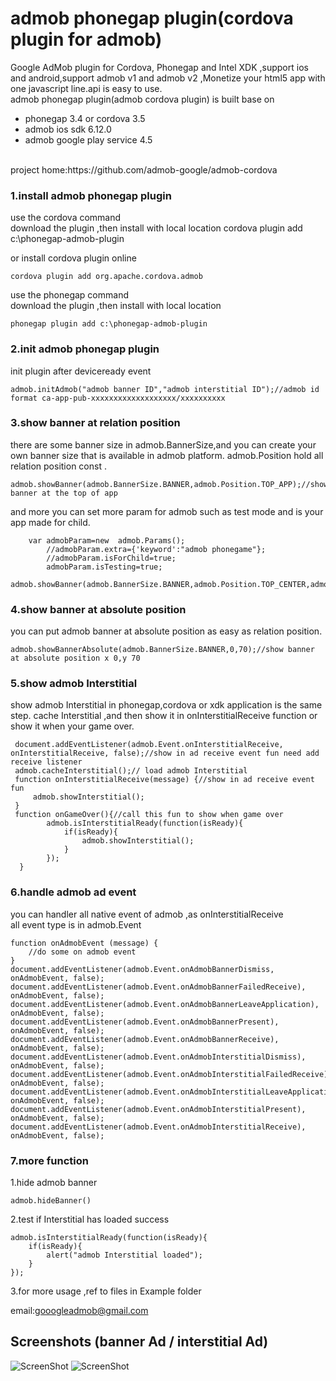 ﻿admob phonegap plugin(cordova plugin for admob)
====================
Google AdMob plugin for Cordova, Phonegap and Intel XDK ,support ios and android,support admob v1 and admob v2 ,Monetize your html5 app with one javascript line.api is easy to use.<br/>
admob phonegap plugin(admob cordova plugin) is built base on 
- phonegap 3.4 or cordova 3.5 
- admob ios sdk 6.12.0 
- admob google play service 4.5
<br/>
project home:https://github.com/admob-google/admob-cordova<br/>


### 1.install admob phonegap plugin
use the cordova command<br/>
download the plugin ,then install with local location
    cordova plugin add c:\phonegap-admob-plugin 

or install cordova plugin online 

    cordova plugin add org.apache.cordova.admob

use the phonegap command<br/>
download the plugin ,then install with local location

    phonegap plugin add c:\phonegap-admob-plugin 

### 2.init admob phonegap plugin
init plugin after deviceready event 

    admob.initAdmob("admob banner ID","admob interstitial ID");//admob id format ca-app-pub-xxxxxxxxxxxxxxxxxxx/xxxxxxxxxx

### 3.show banner  at relation position 
there are some banner size in admob.BannerSize,and you can create your own banner size that is available in admob platform.
admob.Position hold all relation position const .

    admob.showBanner(admob.BannerSize.BANNER,admob.Position.TOP_APP);//show banner at the top of app 

and more you can set more param for admob such as test mode and is your app made for child.
```
	var admobParam=new  admob.Params();
        //admobParam.extra={'keyword':"admob phonegame"};
        //admobParam.isForChild=true;
        admobParam.isTesting=true;
        admob.showBanner(admob.BannerSize.BANNER,admob.Position.TOP_CENTER,admobParam);
```
### 4.show banner  at absolute position
you can put admob banner at absolute position as easy as relation position.

    admob.showBannerAbsolute(admob.BannerSize.BANNER,0,70);//show banner at absolute position x 0,y 70

###  5.show admob Interstitial 
show admob Interstitial in phonegap,cordova or xdk application is the same step.
cache Interstitial ,and then show it in onInterstitialReceive function or show it when your game over.
```
 document.addEventListener(admob.Event.onInterstitialReceive, onInterstitialReceive, false);//show in ad receive event fun need add receive listener
 admob.cacheInterstitial();// load admob Interstitial
 function onInterstitialReceive(message) {//show in ad receive event fun
     admob.showInterstitial();
 }
 function onGameOver(){//call this fun to show when game over
        admob.isInterstitialReady(function(isReady){
            if(isReady){
                admob.showInterstitial();
            }
        });
  }
```
###  6.handle admob ad event
you can handler all native event of admob ,as onInterstitialReceive <br/>
all event type is in admob.Event<br/>
```
function onAdmobEvent (message) {
    //do some on admob event
}
document.addEventListener(admob.Event.onAdmobBannerDismiss, onAdmobEvent, false);
document.addEventListener(admob.Event.onAdmobBannerFailedReceive), onAdmobEvent, false);
document.addEventListener(admob.Event.onAdmobBannerLeaveApplication), onAdmobEvent, false);
document.addEventListener(admob.Event.onAdmobBannerPresent), onAdmobEvent, false);
document.addEventListener(admob.Event.onAdmobBannerReceive), onAdmobEvent, false);
document.addEventListener(admob.Event.onAdmobInterstitialDismiss), onAdmobEvent, false);
document.addEventListener(admob.Event.onAdmobInterstitialFailedReceive), onAdmobEvent, false);
document.addEventListener(admob.Event.onAdmobInterstitialLeaveApplication), onAdmobEvent, false);
document.addEventListener(admob.Event.onAdmobInterstitialPresent), onAdmobEvent, false);
document.addEventListener(admob.Event.onAdmobInterstitialReceive), onAdmobEvent, false);
```
###  7.more function
1.hide admob banner

    admob.hideBanner()

2.test if Interstitial has loaded success
```
admob.isInterstitialReady(function(isReady){
    if(isReady){
        alert("admob Interstitial loaded");
    }
});
```

3.for more usage ,ref to files in Example folder <br/>

email:gooogleadmob@gmail.com


## Screenshots (banner Ad / interstitial Ad) ##

![ScreenShot](screenshot/admob0.png)
![ScreenShot](screenshot/admob5.png)
